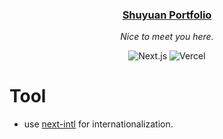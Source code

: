 <div align="center">
  <h3><a href="https://www.shuyuanchuang.com/">Shuyuan Portfolio</a></h3>
  <p><em>Nice to meet you here.</em></p>

  <img src="https://img.shields.io/badge/Next.js-black?style=flat&logo=next.js&logoColor=white" alt="Next.js" />
  <img src="https://img.shields.io/badge/Vercel-black?style=flat&logo=Vercel&logoColor=white" alt="Vercel" />
</div>

# Tool
- use [next-intl](https://next-intl-docs.vercel.app/) for internationalization.